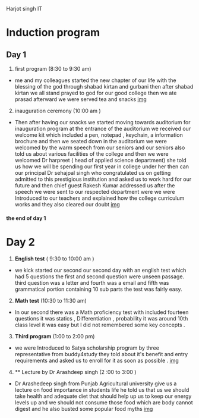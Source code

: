 Harjot singh IT
# Induction program 
## Day 1
1. first program (8:30 to 9:30 am)
 - me and my colleagues started the new chapter of our life with the blessing of the god through shabad kirtan and gurbani 
then after shabad kirtan we all stand prayed to god for our good college then we ate prasad afterward we were served tea and snacks 
[img](https://photos.app.goo.gl/Cay2KnAFHb3shy72A)

2. inauguration ceremony (10:00 am )
- Then after having our snacks we started moving towards auditorium for inauguration program at the entrance of the auditorium we received our welcome kit which included a pen, notepad , keychain, a information brochure and then we seated down in the auditorium we were welcomed by the warm speech from our seniors and our seniors also told us  about various facilities of the college and then we were welcomed Dr harpreet ( head of applied science department) she told us how we will be spending our first year in college under her then can our principal Dr sehajpal singh who congratulated us on getting admitted to this prestigious institution and asked us to work hard for our future and then chief guest Rakesh Kumar addressed us after the speech we were sent to our respected department were we were Introduced to our teachers and explained how the college curriculum works and they also cleared our doubt
[ img](https://photos.app.goo.gl/eN87DXZwrNKohv6x8)
#### the end of day 1
# Day 2
1. **English test**  ( 9:30 to 10:00 am )
- we kick started our second our second day with an english test which had 5 questions the first and second question were unseen passage. third question was a letter and fourth was a email and fifth was grammatical portion containing 10 sub parts the test was fairly easy.
2. **Math test** (10:30 to 11:30 am) 
 - In our second there was a Math proficiency test with included fourteen questions it was statics , Differentiation , probability  it was around 10th class level it was easy but I did not remembered some key concepts .
3. **Third program** (1:00 to 2:00 pm)
- we were Introduced to Satya scholarship program by three representative from buddy4study they told about it's benefit and entry requirements and asked us to enroll for it as soon as possible .
[img](https://photos.app.goo.gl/CfHP1NStagJEMb4D6)
4. ** Lecture by Dr Arashdeep singh (2  :00 to 3:00 )
- Dr Arashedeep singh from Punjab Agricultural university give us a lecture on food importance in students life he told us that us we should take health and adequate diet that should help up us to keep our energy levels up and we should not consume those food which are body cannot digest and he also busted some popular food myths
[img](https://photos.app.goo.gl/GBMbiPET2d146MCF8) 
 
